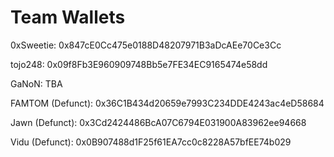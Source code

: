 # Team Wallets



0xSweetie: 0x847cE0Cc475e0188D48207971B3aDcAEe70Ce3Cc&#x20;

tojo248: 0x09f8Fb3E960909748Bb5e7FE34EC9165474e58dd&#x20;

GaNoN: TBA

FAMTOM (Defunct): 0x36C1B434d20659e7993C234DDE4243ac4eD58684&#x20;

Jawn (Defunct): 0x3Cd2424486BcA07C6794E031900A83962ee94668&#x20;

Vidu (Defunct): 0x0B907488d1F25f61EA7cc0c8228A57bfEE74b029









